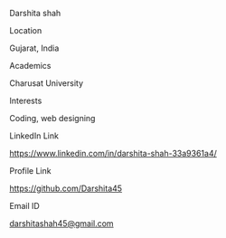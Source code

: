 Darshita shah

Location

Gujarat, India

Academics

Charusat University

Interests

Coding, web designing

LinkedIn Link

https://www.linkedin.com/in/darshita-shah-33a9361a4/

Profile Link

https://github.com/Darshita45

Email ID

darshitashah45@gmail.com
